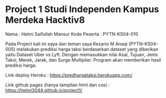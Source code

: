 # Project 1 Studi Independen Kampus Merdeka Hacktiv8

Nama : Helmi Saifullah Mansur
Kode Peserta : PYTN-KS04-010

Pada Project kali ini saya dan teman saya Kezario M Anaqi (PYTN-KS04-005) melakukan prediksi harga taksi berdasarkan dataset yang diberikan yaitu Dataset Uber vs Lyft. Dengan memasukkan nilai Asal, Tujuan, Jenis Taksi, Merek, Jarak, dan Surge Multiplier. Program akan memberikan hasil prediksi harga.

Link deploy Heroku : https://predhargataksi.herokuapp.com/

Link github pages (hanya tampilan html dan css) : https://helmi3044.github.io/project1/ 
